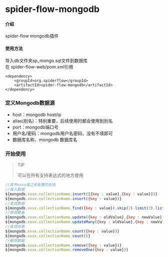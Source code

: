 # spider-flow-mongodb

#### 介绍
spider-flow mongodb插件

#### 使用方法
导入db文件夹sp_mongo.sql文件到数据库  
在 spider-flow-web/pom.xml引用

```
<dependency>
 	<groupId>org.spiderflow</groupId>
 	<artifactId>spider-flow-mongodb</artifactId>
</dependency>
```


### 定义Mongodb数据源

- host：mongodb host/ip
- alias(别名)：特别重要，后续使用时都会使用到别名
- port：mongodb端口号
- 用户名/密码：mongodb用户名密码，没有不填即可
- 数据库名称，mongodb 数据库名

### 开始使用

> TIP
>
> 可以在所有支持表达式的地方使用

```javascript
//其中xxxx是之前配置的别名
//插入数据
${mongodb.xxxx.collectionName.insert([{key : value},{key : value}])}
${mongodb.xxxx.collectionName.insert({key : value})}
//查找数据
${mongodb.xxxx.collectionName.find({key : value}).skip(2).limit(3).list()}
//修改数据
${mongodb.xxxx.collectionName.update({key : oldValue},{key : newValue})}
${mongodb.xxxx.collectionName.updateMany({key : oldValue},{key : newValue})}
//查询总数
${mongodb.xxxx.collectionName.count({key : value})}
${mongodb.xxxx.collectionName.count()}
//删除数据
${mongodb.xxxx.collectionName.remove({key : value})}
${mongodb.xxxx.collectionName.removeOne({key : value})}
```
